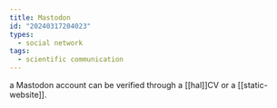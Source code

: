 ```yaml
---
title: Mastodon
id: "20240317204023"
types:
  - social network
tags:
  - scientific communication
---
```


a Mastodon account can be verified through a [[hal]]CV or a [[static-website]].
